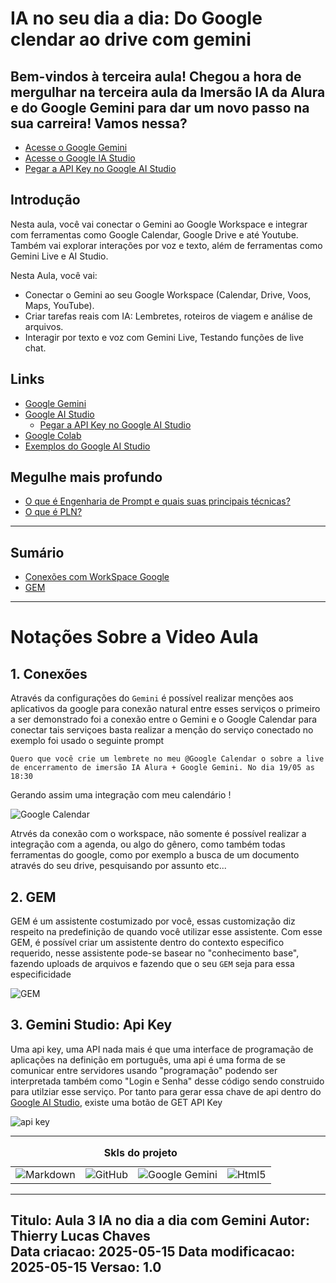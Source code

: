 # IA no seu dia a dia: Do Google clendar ao drive com gemini

## Bem-vindos à terceira aula! Chegou a hora de mergulhar na terceira aula da Imersão IA da Alura e do Google Gemini para dar um novo passo na sua carreira! Vamos nessa?

- [Acesse o Google Gemini](https://gemini.google.com/app?android-min-version=301356232&ios-min-version=322.0&is_sa=1&campaign_id=alura_may25&utm_source=alura&utm_medium=referral&utm_campaign=alura_may25&pt=9008&mt=8&ct=ref-alura-brmay25)
- [Acesse o Google IA Studio](https://aistudio.google.com/app/prompts/new_chat?utm_source=website&utm_medium=referral&utm_campaign=Alura-may-25)
- [Pegar a API Key no Google AI Studio](https://aistudio.google.com/app/apikey?utm_source=website&utm_medium=referral&utm_campaign=Alura-may-25)

## Introdução 

Nesta aula, você vai conectar o Gemini ao Google Workspace e integrar com ferramentas como Google Calendar, Google Drive e até Youtube. Também vai explorar interações por voz e texto, além de ferramentas como Gemini Live e AI Studio. 

Nesta Aula, você vai:
- Conectar o Gemini ao seu Google Workspace (Calendar, Drive, Voos, Maps, YouTube).
- Criar tarefas reais com IA: Lembretes, roteiros de viagem e análise de arquivos. 
- Interagir por texto e voz com Gemini Live, Testando funções de live chat. 

## Links 
- [Google Gemini](https://gemini.google.com/?android-min-version=301356232&ios-min-version=322.0&is_sa=1&campaign_id=alura_may25&utm_source=alura&utm_medium=referral&utm_campaign=alura_may25&pt=9008&mt=8&ct=ref-alura-brmay25)
- [Google AI Studio](https://aistudio.google.com/app/prompts/new_chat?utm_source=website&utm_medium=referral&utm_campaign=Alura-may-25)
    - [Pegar a API Key no Google AI Studio](https://aistudio.google.com/app/apikey?utm_source=website&utm_medium=referral&utm_campaign=Alura-may-25)
- [Google Colab](https://colab.research.google.com/)
- [Exemplos do Google AI Studio](https://ai.google.dev/gemini-api/docs?utm_source=website&utm_medium=referral&utm_campaign=Alura-may-25&hl=pt-br)

## Megulhe mais profundo 
- [O que é Engenharia de Prompt e quais suas principais técnicas?](https://www.alura.com.br/artigos/engenharia-prompt)
- [O que é PLN?](https://www.alura.com.br/artigos/o-que-e-pln)

---
## Sumário
- [Conexões com WorkSpace Google](#1-conexões)
- [GEM](#2-gem)

---
# Notações Sobre a Video Aula 

## 1. Conexões 
Através da configurações do `Gemini` é possível realizar menções aos aplicativos da google para conexão natural entre esses serviços o primeiro a ser demonstrado foi a conexão entre o Gemini e o Google Calendar 
para conectar tais serviçoes basta realizar a menção do serviço conectado no exemplo foi usado o seguinte prompt 
```
Quero que você crie um lembrete no meu @Google Calendar o sobre a live de encerramento de imersão IA Alura + Google Gemini. No dia 19/05 as 18:30
```
Gerando assim uma integração com meu calendário !

<div id="Google Calendar">
<img src="imgs\calendar_gemini.png" alt="Google Calendar">
</div>

Atrvés da conexão com o workspace, não somente é possível realizar a integração com a agenda, ou algo do gênero, como também todas ferramentas do google, como por exemplo a busca de um documento através do seu drive, pesquisando por assunto etc... 

## 2. GEM
GEM é um assistente costumizado por você, essas customização diz respeito na predefinição de quando você utilizar esse assistente. 
Com esse GEM, é possível criar um assistente dentro do contexto especifico requerido, nesse assistente pode-se basear no "conhecimento base", fazendo uploads de arquivos e fazendo que o seu `GEM` seja para essa especificidade 


<div id="GEM">
<img src="imgs\ex_gem.png" alt="GEM">
</div>



## 3. Gemini Studio: Api Key
Uma api key, uma API nada mais é que uma interface de programação de aplicações na definição em português, uma api é uma forma de se comunicar entre servidores usando "programação" podendo ser interpretada também como "Login e Senha" desse código sendo construido para utilziar esse serviço. 
Por tanto para gerar essa chave de api dentro do [Google AI Studio](https://aistudio.google.com/app/prompts/new_chat?utm_source=website&utm_medium=referral&utm_campaign=Alura-may-25), existe uma botão de GET API Key 
<div id="API KEY IA STUDIO">
<img src="imgs\get_api_key.png" alt="api key">
</div>


---
  <table style="text-align: center; width: 100%;"> 
  <caption><b>Skls do projeto </b></caption>
  <tr>
      <td style="text-align: left;">
      <img alt="Markdown" src="https://img.shields.io/badge/markdown-%23000000.svg?style=for-the-badge&logo=markdown&logoColor=white"/>
      </td>
      <td style="text-align: center;">
      <img alt="GitHub" src="https://img.shields.io/badge/github-%23121011.svg?style=for-the-badge&logo=github&logoColor=white"/>
      </td>
      <td style="text-align: rigth;">
      <img alt="Google Gemini" src="https://img.shields.io/badge/google%20gemini-8E75B2?style=for-the-badge&logo=google%20gemini&logoColor=white"/>
      </td>
      <td style="text-align: rigth;">
      <img alt="Html5" src="https://img.shields.io/badge/html5-%23E34F26.svg?style=for-the-badge&logo=html5&logoColor=white"/>
      </td>
  </tr>
  </table>   

  ---
Titulo: Aula 3 IA no dia a dia com Gemini
Autor: Thierry Lucas Chaves  
Data criacao: 2025-05-15
Data modificacao: 2025-05-15
Versao: 1.0  
---